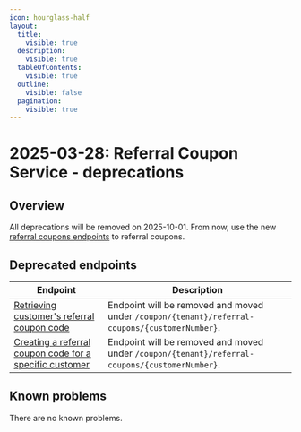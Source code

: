 ```yaml
---
icon: hourglass-half
layout:
  title:
    visible: true
  description:
    visible: true
  tableOfContents:
    visible: true
  outline:
    visible: false
  pagination:
    visible: true
---
```

#  2025-03-28: Referral Coupon Service - deprecations

## Overview

All deprecations will be removed on 2025-10-01. From now, use the new [referral coupons endpoints](https://developer.emporix.io/documentation-portal/api-references/api-guides-and-references/api-references/rewards-and-promotions/coupon/api-reference/referral-coupon-management) to referral coupons.


## Deprecated endpoints

| Endpoint                                                                                                                      | Description                                                                                   |
|-------------------------------------------------------------------------------------------------------------------------------|-----------------------------------------------------------------------------------------------|
| [Retrieving customer's referral coupon code](https://developer.emporix.io/documentation-portal/api-references/api-guides-and-references/api-references/rewards-and-promotions/coupon/api-reference/referral-coupon-management)                  | Endpoint will be removed and moved under <code>/coupon/{tenant}/referral-coupons/{customerNumber}</code>. |
| [Creating a referral coupon code for a specific customer](https://developer.emporix.io/documentation-portal/api-references/api-guides-and-references/api-references/rewards-and-promotions/coupon/api-reference/referral-coupon-management#post-coupon-tenant-referral-coupons-customernumber) | Endpoint will be removed and moved under <code>/coupon/{tenant}/referral-coupons/{customerNumber}</code>. |


## Known problems

There are no known problems.